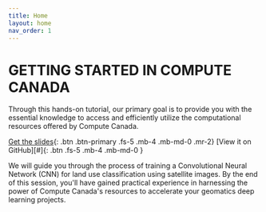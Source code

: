 ```yaml
---
title: Home
layout: home
nav_order: 1
---
```



# GETTING STARTED IN COMPUTE CANADA

Through this hands-on tutorial, our primary goal is to provide you with the essential knowledge to access and efficiently utilize the computational resources offered by Compute Canada. 

[Get the slides](#){: .btn .btn-primary .fs-5 .mb-4 .mb-md-0 .mr-2} 
[View it on GitHub][#]{: .btn .fs-5 .mb-4 .mb-md-0 }

We will guide you through the process of training a Convolutional Neural Network (CNN) for land use classification using satellite images. By the end of this session, you'll have gained practical experience in harnessing the power of Compute Canada's resources to accelerate your geomatics deep learning projects.


